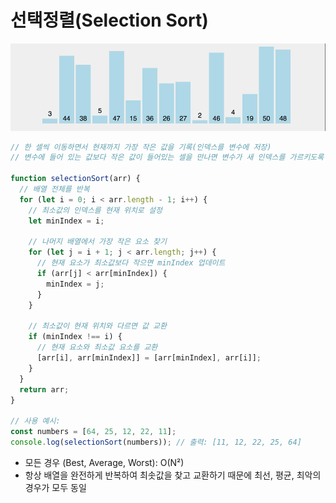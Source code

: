 # 선택정렬(Selection Sort)

![selectionSort](./src/selectionSort.gif)

```javascript
// 한 셀씩 이동하면서 현재까지 가장 작은 값을 기록(인덱스를 변수에 저장)
// 변수에 들어 있는 값보다 작은 값이 들어있는 셀을 만나면 변수가 새 인덱스를 가르키도록 변수를 대체한다.

function selectionSort(arr) {
  // 배열 전체를 반복
  for (let i = 0; i < arr.length - 1; i++) {
    // 최소값의 인덱스를 현재 위치로 설정
    let minIndex = i;

    // 나머지 배열에서 가장 작은 요소 찾기
    for (let j = i + 1; j < arr.length; j++) {
      // 현재 요소가 최소값보다 작으면 minIndex 업데이트
      if (arr[j] < arr[minIndex]) {
        minIndex = j;
      }
    }

    // 최소값이 현재 위치와 다르면 값 교환
    if (minIndex !== i) {
      // 현재 요소와 최소값 요소를 교환
      [arr[i], arr[minIndex]] = [arr[minIndex], arr[i]];
    }
  }
  return arr;
}

// 사용 예시:
const numbers = [64, 25, 12, 22, 11];
console.log(selectionSort(numbers)); // 출력: [11, 12, 22, 25, 64]
```

- 모든 경우 (Best, Average, Worst): O(N²)  
- 항상 배열을 완전하게 반복하여 최솟값을 찾고 교환하기 때문에 최선, 평균, 최악의 경우가 모두 동일
